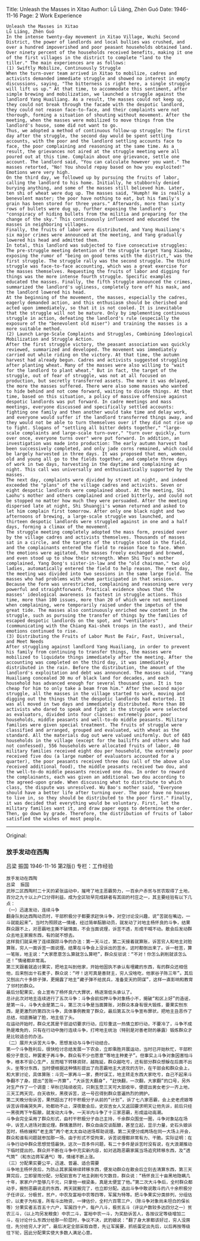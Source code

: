 Title: Unleash the Masses in Xitao
Author: Lǚ Liáng, Zhèn Guó
Date: 1946-11-16
Page: 2
Work Experience

    Unleash the Masses in Xitao
    Lǚ Liáng, Zhèn Guó
    In the intense twenty-day movement in Xitao Village, Wuzhi Second District, the power of landlords and local bullies was crushed, and over a hundred impoverished and poor peasant households obtained land. Over ninety percent of the households received benefits, making it one of the first villages in the district to complete "land to the tiller." The main experiences are as follows:
    (1) Swiftly Mobilize, Continuously Struggle
    When the turn-over team arrived in Xitao to mobilize, cadres and activists demanded immediate struggle and showed no interest in empty discussions, saying, "The bitterness is right here, a single struggle will lift us up." At that time, to accommodate this sentiment, after simple brewing and mobilization, we launched a struggle against the landlord Yang Huailiang. As a result, the masses could not keep up, they could not break through the facade with the despotic landlord, they could not reason face-to-face, and their complaints were not thorough, forming a situation of shouting without movement. After the meeting, when the masses were mobilized to move things from the landlord's house, some did not want to go.
    Thus, we adopted a method of continuous follow-up struggle: The first day after the struggle, the second day would be spent settling accounts, with the poor and the landlord settling accounts face to face, the poor complaining and reasoning at the same time. As a result, the grievances not aired at the struggle meeting were all poured out at this time. Complain about one grievance, settle one account. The landlord said, "You can calculate however you want." The masses retorted, "No! You should repay based on how you exploited!" Emotions were very high.
    On the third day, we followed up by pursuing the fruits of labor, calling the landlord to his home. Initially, he stubbornly denied burying anything, and some of the masses still believed him. Later, ten shi of wheat were dug up. The masses said, "Humph! He is really a benevolent master; the poor have nothing to eat, but his family's grain has been stored for three years." Afterwards, more than sixty rows of bullets were dug up, further exposing the landlord's "conspiracy of hiding bullets from the militia and preparing for the change of the sky." This continuously influenced and educated the masses in neighboring villages.
    Finally, the fruits of labor were distributed, and Yang Huailiang's six major crimes were announced at the meeting, and Yang gradually lowered his head and admitted them.
    In total, this landlord was subjected to five consecutive struggles: The pre-struggle meeting detention of the struggle target Yang Xiaobu, exposing the rumor of "being on good terms with the district," was the first struggle. The struggle rally was the second struggle. The third struggle was face-to-face accounting, which was a great exercise for the masses themselves. Requesting the fruits of labor and digging for things was the more intense fourth struggle. Specific examples educated the masses. Finally, the fifth struggle announced the crimes, summarized the landlord's ugliness, completely tore off his mask, and the landlord lowered his head.
    At the beginning of the movement, the masses, especially the cadres, eagerly demanded action, and this enthusiasm should be cherished and acted upon immediately, so that it is not cooled. It is inevitable that the struggle will not be mature. Only by implementing continuous struggle in action, defeating the landlord's rule (especially the exposure of the "benevolent old miser") and training the masses is a more suitable method.
    (2) Launch Large-Scale Complaints and Struggles, Combining Ideological Mobilization and Struggle Action.
    After the first struggle victory, the peasant association was quickly reviewed, summarized and developed. The movement was immediately carried out while riding on the victory. At that time, the autumn harvest had already begun. Cadres and activists suggested struggling after planting wheat. Many of the masses were also willing to "wait for the landlord to plant wheat." But in fact, the target of the struggle, out of fear of struggle, was not at all focused on production, but secretly transferred assets. The more it was delayed, the more the masses suffered. There were also some masses who wanted to hide behind and not come forward, waiting to divide things. At that time, based on this situation, a policy of massive offensive against despotic landlords was put forward. In cadre meetings and mass meetings, everyone discussed and specifically settled accounts: fighting one family and then another would take time and delay work, and everyone would suffer if the landlord transferred things away, and they would not be able to turn themselves over if they did not rise up to fight. Slogans of "settling all bitter debts together," "large-scale complaints and large-scale turn-over," "turn over quickly, turn over once, everyone turns over" were put forward. In addition, an investigation was made into production: The early autumn harvest had been successively completed, and only jade corns remained, which could be largely harvested in three days. It was proposed that men, women, old and young all go to the fields together, and complete three days of work in two days, harvesting in the daytime and complaining at night. This call was universally and enthusiastically supported by the masses.
    The next day, complaints were divided by street at night, and indeed exceeded the "plans" of the village cadres and activists. Seven or eight despotic landlords were complained about. At the meeting, Shi Laohu's mother and others complained and cried bitterly, and could not be stopped no matter how much they were persuaded. After the meeting dispersed late at night, Shi Shuangji's woman returned and asked to let him complain first tomorrow. After only one black night and two afternoons of brewing, a large-scale struggle was launched, and thirteen despotic landlords were struggled against in one and a half days, forming a climax of the movement.
    The struggle meeting completely adopted the mass form, presided over by the village cadres and activists themselves. Thousands of masses sat in a circle, and the targets of the struggle stood in the field, and the complainants entered the field to reason face to face. When the emotions were agitated, the masses freely exchanged and brewed, and even stood up to show their strength. When Shi Tou's mother complained, Yang Dong's sister-in-law and the "old chairman," two old ladies, automatically entered the field to help reason. The next day, the meeting was divided into two sessions in the same large field. The masses who had problems with whom participated in that session. Because the form was unrestricted, complaining and reasoning were very powerful and straightforward. Practical evidence shows that the masses' ideological awareness is fastest in struggle actions. This time, more than 100 issues, more than 20 of which were not mentioned when complaining, were temporarily raised under the impetus of the great tide. The masses also continuously enriched new content in the struggle, such as pursuing the transfer of things by the families of escaped despotic landlords on the spot, and "ventilators" (communicating with the Chiang Kai-shek troops in the east), and their emotions continued to rise.
    (3) Distributing the Fruits of Labor Must Be Fair, Fast, Universal, and Meet Needs
    After struggling against landlord Yang Huailiang, in order to prevent his family from continuing to transfer things, the masses were mobilized to liquidate things immediately after the meeting. After the accounting was completed on the third day, it was immediately distributed in the rain. Before the distribution, the amount of the landlord's exploitation and debt was announced. The masses said, "Yang Huailiang concealed 30 mu of black land for decades, and each household has advanced enough for several thousand yuan. It is too cheap for him to only take a beam from him." After the second major struggle, all the masses in the village started to work, moving and digging out the things that the despotic landlords had extorted. It was all moved in two days and immediately distributed. More than 80 activists who dared to speak and fight in the struggle were selected as evaluators, divided into four classes: extremely poor, poor households, middle peasants and well-to-do middle peasants. Military families were given special treatment. The fruits of struggle were classified and arranged, grouped and evaluated, with wheat as the standard. All the materials dug out were valued uniformly. Out of 603 households in the village (except for the bailiffs and others who had not confessed), 556 households were allocated fruits of labor, 40 military families received eight dou per household, the extremely poor received five dou (a large number of evaluators accounted for a quarter), the poor peasants received three dou (all of the above also received additional food), the middle peasants received two dou, and the well-to-do middle peasants received one dou. In order to reward the complainants, each was given an additional two dou according to the agreed-upon grade. When discussing what to distribute to which class, the dispute was unresolved. Wu Bao's mother said, "Everyone should have a better life after turning over. The poor have no houses to live in, so they should be distributed to the poor first." Finally, it was decided that everything would be voluntary. First, let the military families want it, and draw paper eggs to determine the order. Then, go down by grade. Therefore, the distribution of fruits of labor satisfied the wishes of most people.



<hr /> 

Original: 


### 放手发动在西陶
吕梁  振国
1946-11-16
第2版()
专栏：工作经验

    放手发动在西陶
    吕梁  振国
    武陟二区西陶村二十天的紧张运动中，摧垮了地主恶霸势力，一百余户赤贫与贫农取得了土地，百分之九十以上户口分得利益，成为全区较早完成耕者有其田的村庄之一，其主要经验有以下几点：
    （一）迅速发动，连续斗争
    翻身队到达西陶动员时，干部积极分子都要求赶快斗争，对空讨论没兴趣，说“苦就在嘴边，一斗就能起来”。当时为照顾这一情绪，经过简单酝酿动员，就发动了对地主杨怀良的斗争，结果群众跟不上，对恶霸地主撕不破情面，不会当面说理，诉苦不透，形成干喊不动。散会后发动群众去地主家搬东西，有的就不想去。
    这样我们就采用了连续跟踪斗争的办法：第一天斗过，第二天接着就算账，诉苦穷人和地主对脸算账，穷人一面诉苦一面说理。结果在斗争会上没诉出的苦水，这时都倒出来了。诉一桩苦，算一笔账，地主说：“大家愿意怎么算就怎么算吧”，群众反驳说：“不对！你怎么剥削就该怎么还！”情绪都非常高。
    第三天跟着就追讨果实，把地主叫到他家，开始他固执不承认有埋藏的东西，有的群众还相信他，后来刨出十石麦子，群众说：“哼！这可真是善财主，穷人没啥吃，他家谷子陈三年”。其后又刨出六十多排子弹，更揭露了地主“藏子弹不给民兵，准备变天的阴谋”，这样一直影响和教育了邻村的群众。
    最后分配果实，会上宣布了杨怀良六大罪状，杨逐渐低头承认了。
    总计此次对地主连续进行了五次斗争：斗争会前扣押斗争对象杨小不，揭破“和区上好”的造谣，是第一斗，斗争大会是第二斗，第三次斗争是当面算账，对群众本身有很大锻炼，要果实刨东西，是更激烈的第四次斗争，具体事例教育了群众，最后第五次斗争宣布罪状，把地主丑恶作了总结，彻底撕破了脸，地主低了头。
    在运动开始时，群众尤其是干部迫切要求行动，应珍重这一热情立即行动，不要冷了，斗争不成熟是难免的，只有在行动中施行连续斗争，打垮地主统治（特别是对善老财的暴露）锻炼群众才是比较适合的办法。
    （二）展开大诉苦大斗争，思想发动与斗争行动结合。
    第一个斗争胜利后，很快检讨总结发展一下农会，立即乘胜开展运动，当时已开始秋忙，干部积极分子意见，种罢麦子再斗争，群众有不少也愿意“等地主种麦子”。但事实上斗争对象因害怕斗争，根本不安心生产，反而暗下转移资财，越拖延，群众越吃亏，还有部分群众想躲在后面不出头，坐等分东西，当时便根据这种情形提出了向恶霸地主大进攻的方针，在干部会和群众会上，和大家讨论，具体算账：斗完一家再斗一家，费时误工，地主转走东西大家吃亏，自己不起来斗争翻不了身。提出“苦账一齐算”，“大诉苦大翻身”，“赶快翻，一次翻，大家翻”的口号，另外对生产作了一个调查：早秋已陆续收完，只剩玉茭三天可大部收毕，便提出男女老少一齐上地，三天工两天完，白天收秋，黑夜诉苦，这一号召得到群众普遍热烈的拥护。
    第二天晚分街诉苦，果然超出了村干积极分子从前的“计划”，诉了七八家恶霸，会上史老虎娘等诉苦诉得痛哭失声，劝都劝不止，深夜散会后，史双吉女人又返回要求明天让他先诉，前后只经一黑夜两下午酝酿，就发动大斗争，一天半内斗争了十三家恶霸，形成运动高潮。
    斗争会完全采用了群众形式，由村干积极分子自己主持，千余群众围坐一圈，斗争对象站在场中，诉苦人进场对面论理。群情激昂时，群众自由交谈酝酿，甚至立起，显示力量，史石头娘诉苦时，杨栋嫂和“老主席”两个老太太自动进场帮助说理。第二天便分成两场在同一大场上开会，群众和谁有问题就参加那一场，由于形式不受拘束，诉苦说理都非常有力、干脆。实际证明：在斗争行动中群众思想觉悟最快，这次一百多件问题，有二十多件是诉苦时没有说，在大浪潮推动下临时提出的，群众并不断在斗争中充实新内容，如对逃跑恶霸家属当场追究转移东西，及“透气筒”（和东边蒋军通气）等，情绪不断上涨。
    （三）分配果实要公平，迅速、普遍、适合需要
    斗争地主杨怀良后，为防止其家属继续转移东西，便发动群众在散会后立刻去清算东西，第三天算完后，立即冒雨分配，分配前宣布了地主剥削亏欠数目，群众说：“杨怀良三十亩黑地隐瞒几十年，家家户户垫够几千元，只拿他一根梁条，真是太便宜了他。”第二次大斗争后，全村群众都动手，搬刨恶霸讹走的东西，两天就搬完了，也立即分配。选出斗争中敢说敢斗的八十余积极分子任评议，分极贫，贫户，中农及富裕中农等四等，军属为特等。把斗争果实分类排列，分组估价，以麦子为标准，所有斗出物资，一律估价，全村六百零三户，（除斗争对象尚未坦白的保长等）分果实者五百五十六户，军属四十户，每户八斗，极贫五斗（评议户数较多达四分之一）贫农三斗，（以上均另发粮食）中农二斗，富裕中农一斗，为奖励诉苦人，各按议定等级增加二斗，在讨论什么东西分给那一阶层时，争议不决，武豹娘说：“翻了身大家都该好过，穷人没房住，先分给穷人才对”，最后决定全部采取自愿，先让军属要，抓纸蛋定出先后，以后再按等级往下轮，因此分配果实使大多数人满足心意。
